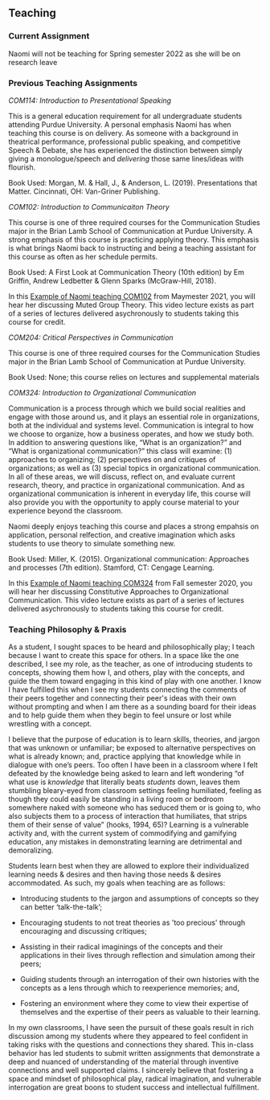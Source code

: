 ## Teaching
### Current Assignment

Naomi will not be teaching for Spring semester 2022 as she will be on research leave

### Previous Teaching Assignments

_COM114: Introduction to Presentational Speaking_

This is a general education requirement for all undergraduate students attending Purdue University. A personal emphasis Naomi has when teaching this course is on delivery. As someone with a background in theatrical performance, professional public speaking, and competitive Speech & Debate, she has experienced the distinction between simply giving a monologue/speech and _delivering_ those same lines/ideas with flourish.

Book Used: Morgan, M. & Hall, J., & Anderson, L. (2019). Presentations that Matter. Cincinnati, OH: Van-Griner Publishing. 

_COM102: Introduction to Communicaiton Theory_

This course is one of three required courses for the Communication Studies major in the Brian Lamb School of Communication at Purdue University. A strong emphasis of this course is practicing applying theory. This emphasis is what brings Naomi back to instructing and being a teaching assistant for this course as often as her schedule permits.  

Book Used: A First Look at Communication Theory (10th edition) by Em Griffin, Andrew Ledbetter & Glenn Sparks (McGraw-Hill, 2018).

In this [Example of Naomi teaching COM102](https://www.youtube.com/watch?v=nmPC6XiiUyQ) from Maymester 2021, you will hear her discussing Muted Group Theory. This video lecture exists as part of a series of lectures delivered asychronously to students taking this course for credit. 

_COM204: Critical Perspectives in Communication_

This course is one of three required courses for the Communication Studies major in the Brian Lamb School of Communication at Purdue University. 

Book Used: None; this course relies on lectures and supplemental materials

_COM324: Introduction to Organizational Communication_

Communication is a process through which we build social realities and engage with those around us, and it plays an essential role in organizations, both at the individual and systems level. Communication is integral to how we choose to organize, how a business operates, and how we  study both.  In addition to answering questions like, “What is an organization?” and “What is organizational communication?” this class will examine: (1) approaches to organizing; (2) perspectives on and critiques of organizations; as well as (3) special topics in organizational communication. In all of these areas, we will discuss, reflect on, and evaluate current research, theory, and practice in organizational communication. And as organizational communication is inherent in everyday life, this course will also provide you with the opportunity to apply course material to your experience beyond the classroom.

Naomi deeply enjoys teaching this course and places a strong empahsis on application, personal relfection, and creative imagination which asks students to use theory to simulate something new.

Book Used: Miller, K. (2015). Organizational communication: Approaches and processes (7th edition). Stamford, CT: Cengage Learning.

In this [Example of Naomi teaching COM324](https://www.youtube.com/watch?v=1VEe0oLdmzQ) from Fall semester 2020, you will hear her discussing Constitutive Approaches to Organizational Communication. This video lecture exists as part of a series of lectures delivered asychronously to students taking this course for credit. 

### Teaching Philosophy & Praxis

As a student, I sought spaces to be heard and philosophically play; I teach because I want to create this space for others. In a space like the one described, I see my role, as the teacher, as one of introducing students to concepts, showing them how I, and others, play with the concepts, and guide the them toward engaging in this kind of play with one another. I know I have fulfilled this when I see my students connecting the comments of their peers together and connecting their peer's ideas with their own without prompting and when I am there as a sounding board for their ideas and to help guide them when they begin to feel unsure or lost while wrestling with a concept.

I believe that the purpose of education is to learn skills, theories, and jargon that was unknown or unfamiliar; be exposed to alternative perspectives on what is already known; and, practice applying that knowledge while in dialogue with one’s peers. Too often I have been in a classroom where I felt defeated by the knowledge being asked to learn and left wondering “of what use is _knowledge_ that literally beats _students_ down, leaves them stumbling bleary-eyed from classroom settings feeling humiliated, feeling as though they could easily be standing in a living room or bedroom somewhere naked with someone who has seduced them or is going to, who also subjects them to a process of interaction that humiliates, that strips them of their sense of value” (hooks, 1994, 65)? Learning is a vulnerable activity and, with the current system of commodifying and gamifying education, any mistakes in demonstrating learning are detrimental and demoralizing.

Students learn best when they are allowed to explore their individualized learning needs & desires and then having those needs & desires accommodated. As such, my goals when teaching are as follows:

- Introducing students to the jargon and assumptions of concepts so they can better ‘talk-the-talk’;

- Encouraging students to not treat theories as 'too precious' through encouraging and discussing critiques;

- Assisting in their radical imaginings of the concepts and their applications in their lives through reflection and simulation among their peers;

- Guiding students through an interrogation of their own histories with the concepts as a lens through which to reexperience memories; and,

- Fostering an environment where they come to view their expertise of themselves and the expertise of their peers as valuable to their learning.

In my own classrooms, I have seen the pursuit of these goals result in rich discussion among my students where they appeared to feel confident in taking risks with the questions and connections they shared. This in-class behavior has led students to submit written assignments that demonstrate a deep and nuanced of understanding of the material through inventive connections and well supported claims. I sincerely believe that fostering a space and mindset of philosophical play, radical imagination, and vulnerable interrogation are great boons to student success and intellectual fulfillment.
